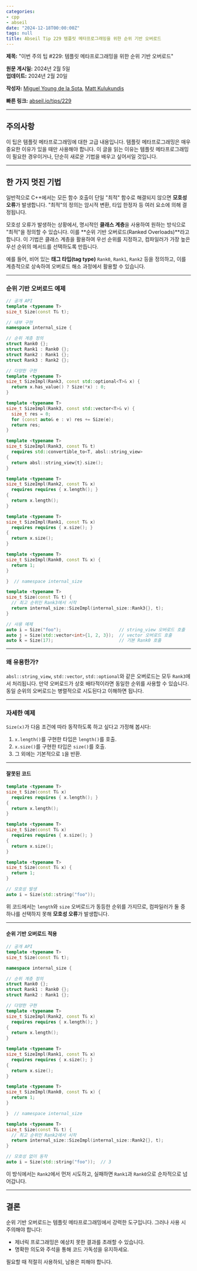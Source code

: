 ```yaml
---
categories:
- cpp
- abseil
date: "2024-12-18T00:00:00Z"
tags: null
title: Abseil Tip 229 템플릿 메타프로그래밍을 위한 순위 기반 오버로드
---
```



**제목:** "이번 주의 팁 #229: 템플릿 메타프로그래밍을 위한 순위 기반 오버로드"  

**원문 게시일:** 2024년 2월 5일  
**업데이트:** 2024년 2월 20일  

**작성자:** [Miguel Young de la Sota](mailto:mcyoung@mit.edu), [Matt Kulukundis](mailto:kfm@google.com)  

**빠른 링크:** [abseil.io/tips/229](https://abseil.io/tips/229)

---

## **주의사항**

이 팁은 템플릿 메타프로그래밍에 대한 고급 내용입니다. 템플릿 메타프로그래밍은 매우 중요한 이유가 있을 때만 사용해야 합니다. 이 글을 읽는 이유는 템플릿 메타프로그래밍이 필요한 경우이거나, 단순히 새로운 기법을 배우고 싶어서일 것입니다.

---

## **한 가지 멋진 기법**

일반적으로 C++에서는 모든 함수 호출이 단일 "최적" 함수로 해결되지 않으면 **모호성 오류**가 발생합니다. "최적"의 정의는 암시적 변환, 타입 한정자 등 여러 요소에 의해 결정됩니다.

모호성 오류가 발생하는 상황에서, 명시적인 **클래스 계층**을 사용하여 원하는 방식으로 "최적"을 정의할 수 있습니다. 이를 **순위 기반 오버로드(Ranked Overloads)**라고 합니다. 이 기법은 클래스 계층을 활용하여 우선 순위를 지정하고, 컴파일러가 가장 높은 우선 순위의 메서드를 선택하도록 만듭니다.  

예를 들어, 비어 있는 **태그 타입(tag type)** `Rank0`, `Rank1`, `Rank2` 등을 정의하고, 이를 계층적으로 상속하여 오버로드 해소 과정에서 활용할 수 있습니다.

---

### **순위 기반 오버로드 예제**

```cpp
// 공개 API
template <typename T>
size_t Size(const T& t);

// 내부 구현
namespace internal_size {

// 순위 계층 정의
struct Rank0 {};
struct Rank1 : Rank0 {};
struct Rank2 : Rank1 {};
struct Rank3 : Rank2 {};

// 다양한 구현
template <typename T>
size_t SizeImpl(Rank3, const std::optional<T>& x) {
  return x.has_value() ? Size(*x) : 0;
}

template <typename T>
size_t SizeImpl(Rank3, const std::vector<T>& v) {
  size_t res = 0;
  for (const auto& e : v) res += Size(e);
  return res;
}

template <typename T>
size_t SizeImpl(Rank3, const T& t)
  requires std::convertible_to<T, absl::string_view>
{
  return absl::string_view{t}.size();
}

template <typename T>
size_t SizeImpl(Rank2, const T& x)
  requires requires { x.length(); }
{
  return x.length();
}

template <typename T>
size_t SizeImpl(Rank1, const T& x)
  requires requires { x.size(); }
{
  return x.size();
}

template <typename T>
size_t SizeImpl(Rank0, const T& x) {
  return 1;
}

}  // namespace internal_size

template <typename T>
size_t Size(const T& t) {
  // 최고 순위인 Rank3에서 시작
  return internal_size::SizeImpl(internal_size::Rank3{}, t);
}

// 사용 예제
auto i = Size("foo");                      // string_view 오버로드 호출
auto j = Size(std::vector<int>{1, 2, 3});  // vector 오버로드 호출
auto k = Size(17);                         // 기본 Rank0 호출
```

---

### **왜 유용한가?**

`absl::string_view`, `std::vector`, `std::optional`와 같은 오버로드는 모두 `Rank3`에서 처리됩니다. 만약 오버로드가 상호 배타적이라면 동일한 순위를 사용할 수 있습니다. 동일 순위의 오버로드는 병렬적으로 시도된다고 이해하면 됩니다.

---

### **자세한 예제**

`Size(x)`가 다음 조건에 따라 동작하도록 하고 싶다고 가정해 봅시다:
1. `x.length()`를 구현한 타입은 `length()`를 호출.
2. `x.size()`를 구현한 타입은 `size()`를 호출.
3. 그 외에는 기본적으로 `1`을 반환.

---

#### **잘못된 코드**

```cpp
template <typename T>
size_t Size(const T& x)
  requires requires { x.length(); }
{
  return x.length();
}

template <typename T>
size_t Size(const T& x)
  requires requires { x.size(); }
{
  return x.size();
}

template <typename T>
size_t Size(const T& x) {
  return 1;
}

// 모호성 발생
auto i = Size(std::string("foo"));
```

위 코드에서는 `length`와 `size` 오버로드가 동등한 순위를 가지므로, 컴파일러가 둘 중 하나를 선택하지 못해 **모호성 오류**가 발생합니다.

---

#### **순위 기반 오버로드 적용**

```cpp
// 공개 API
template <typename T>
size_t Size(const T& t);

namespace internal_size {

// 순위 계층 정의
struct Rank0 {};
struct Rank1 : Rank0 {};
struct Rank2 : Rank1 {};

// 다양한 구현
template <typename T>
size_t SizeImpl(Rank2, const T& x)
  requires requires { x.length(); }
{
  return x.length();
}

template <typename T>
size_t SizeImpl(Rank1, const T& x)
  requires requires { x.size(); }
{
  return x.size();
}

template <typename T>
size_t SizeImpl(Rank0, const T& x) {
  return 1;
}

}  // namespace internal_size

template <typename T>
size_t Size(const T& t) {
  // 최고 순위인 Rank2에서 시작
  return internal_size::SizeImpl(internal_size::Rank2{}, t);
}

// 모호성 없이 동작
auto i = Size(std::string("foo"));  // 3
```

이 방식에서는 `Rank2`에서 먼저 시도하고, 실패하면 `Rank1`과 `Rank0`으로 순차적으로 넘어갑니다.

---

## **결론**

순위 기반 오버로드는 템플릿 메타프로그래밍에서 강력한 도구입니다. 그러나 사용 시 주의해야 합니다:
- 제너릭 프로그래밍은 예상치 못한 결과를 초래할 수 있습니다.
- 명확한 의도와 주석을 통해 코드 가독성을 유지하세요.

필요할 때 적절히 사용하되, 남용은 피해야 합니다.